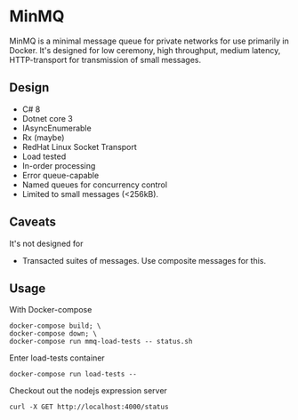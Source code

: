 # MinMQ

MinMQ is a minimal message queue for private networks for use primarily in Docker. It's designed for
low ceremony, high throughput, medium latency, HTTP-transport for transmission of small messages.

## Design
- C# 8
- Dotnet core 3
- IAsyncEnumerable
- Rx (maybe)
- RedHat Linux Socket Transport
- Load tested
- In-order processing
- Error queue-capable
- Named queues for concurrency control
- Limited to small messages (<256kB).

## Caveats
It's not designed for
- Transacted suites of messages. Use composite messages for this.

## Usage
With Docker-compose

    docker-compose build; \
    docker-compose down; \
    docker-compose run mmq-load-tests -- status.sh

Enter load-tests container

    docker-compose run load-tests --

Checkout out the nodejs expression server

    curl -X GET http://localhost:4000/status